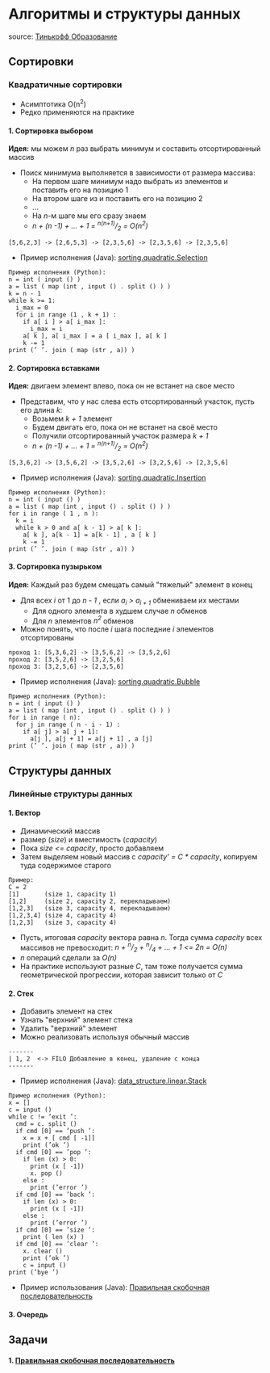 # Алгоритмы и структуры данных
source: [Тинькофф Образование](https://edu.tinkoff.ru/)
## Сортировки
### Квадратичные сортировки
* Асимптотика O(n<sup>2</sup>)
* Редко применяются на практике
#### 1. Сортировка выбором
**Идея:** мы можем _n_ раз выбрать минимум и составить отсортированный массив
* Поиск минимума выполняется в зависимости от размера массива:
  * На первом шаге минимум надо выбрать из элементов и поставить его на позицию 1
  * На втором шаге из и поставить его на позицию 2
  * ...
  * На _n_-м шаге мы его сразу знаем
  * _n + (n -1) + ... + 1 = <sup>n(n+1)</sup>/<sub>2</sub> = O(n<sup>2</sup>)_
```
[5,6,2,3] -> [2,6,5,3] -> [2,3,5,6] -> [2,3,5,6] -> [2,3,5,6]
```
* Пример исполнения (Java): [sorting.quadratic.Selection](src/main/java/komrachkov/anton/sorting/quadratic/Selection.java)
```
Пример исполнения (Python):
n = int ( input () )
a = list ( map (int , input () . split () ) )
k = n - 1
while k >= 1:
  i_max = 0
  for i in range (1 , k + 1) :
    if a[ i ] > a[ i_max ]:
      i_max = i
    a[ k ], a[ i_max ] = a [ i_max ], a[ k ]
    k -= 1
print (’ ’. join ( map (str , a)) )
```

#### 2. Сортировка вставками
**Идея:** двигаем элемент влево, пока он не встанет на свое место
* Представим, что у нас слева есть отсортированный участок, пусть его длина _k_:
  * Возьмем _k + 1_ элемент
  * Будем двигать его, пока он не встанет на своё место
  * Получили отсортированный участок размера _k + 1_
  * _n + (n -1) + ... + 1 = <sup>n(n+1)</sup>/<sub>2</sub> = O(n<sup>2</sup>)_
```
[5,3,6,2] -> [3,5,6,2] -> [3,5,2,6] -> [3,2,5,6] -> [2,3,5,6]
```
* Пример исполнения (Java): [sorting.quadratic.Insertion](src/main/java/komrachkov/anton/sorting/quadratic/Insertion.java)
```
Пример исполнения (Python):
n = int ( input () )
a = list ( map (int , input () . split () ) )
for i in range ( 1 , n ):
  k = i
  while k > 0 and a[ k - 1] > a[ k ]:
    a[ k ], a[k - 1] = a[k - 1] , a [ k ]
    k -= 1
print (’ ’. join ( map (str , a)) )
```

#### 3. Сортировка пузырьком
**Идея:** Каждый раз будем смещать самый "тяжелый" элемент в конец
* Для всех _i_ от 1 до _n - 1_ , если _a<sub>i</sub> > a<sub>i + 1</sub>_ обмениваем их местами
  * Для одного элемента в худшем случае _n_ обменов
  * Для _n_ элементов _n<sup>2</sup>_ обменов
* Можно понять, что после _i_ шага последние _i_ элементов отсортированы
```
проход 1: [5,3,6,2] -> [3,5,6,2] -> [3,5,2,6]
проход 2: [3,5,2,6] -> [3,2,5,6]
проход 3: [3,2,5,6] -> [2,3,5,6]
```
* Пример исполнения (Java): [sorting.quadratic.Bubble](src/main/java/komrachkov/anton/sorting/quadratic/Bubble.java)
```
Пример исполнения (Python):
n = int ( input () )
a = list ( map (int , input () . split () ) )
for i in range ( n):
  for j in range ( n - i - 1) :
    if a[ j] > a[ j + 1]:
      a[j ], a[j + 1] = a[j + 1] , a [j]
print (’ ’. join ( map (str , a)) )
```

## Структуры данных
### Линейные структуры данных

#### 1. Вектор
* Динамический массив
* размер (_size_) и вместимость (_capacity_)
* Пока _size <= capacity_, просто добавляем
* Затем выделяем новый массив с _capacity' = C * capacity_, копируем туда содержимое старого
```
Пример:
C = 2
[1]       (size 1, capacity 1)
[1,2]     (size 2, capacity 2, перекладываем)
[1,2,3]   (size 3, capacity 4, перекладываем)
[1,2,3,4] (size 4, capacity 4)
[1,2,3]   (size 3, capacity 4)
```
* Пусть, итоговая _capacity_ вектора равна _n_. Тогда сумма _capacity_ всех массивов не превосходит:
 _n + <sup>n</sup>/<sub>2</sub> + <sup>n</sup>/<sub>4</sub> + ... + 1 <= 2n = O(n)_
* _n_ операций сделали за _O(n)_
* На практике используют разные _C_, там тоже получается сумма геометрической прогрессии, которая зависит только от _C_

#### 2. Стек
* Добавить элемент на стек
* Узнать "верхний" элемент стека
* Удалить "верхний" элемент
* Можно реализовать используя обычный массив
```
-------
| 1, 2  <-> FILO Добавление в конец, удаление с конца
-------
```
* Пример исполнения (Java): [data_structure.linear.Stack](src/main/java/komrachkov/anton/data_structure/linear/Stack.java)
```
Пример исполнения (Python):
x = []
c = input ()
while c != ’exit ’:
  cmd = c. split ()
  if cmd [0] == ’push ’:
    x = x + [ cmd [ -1]]
    print (’ok ’)
  if cmd [0] == ’pop ’:
    if len (x) > 0:
      print (x [ -1])
      x. pop ()
    else :
      print (’error ’)
  if cmd [0] == ’back ’:
    if len (x) > 0:
      print (x [ -1])
    else :
      print (’error ’)
  if cmd [0] == ’size ’:
    print ( len (x) )
  if cmd [0] == ’clear ’:
    x. clear ()
    print (’ok ’)
    c = input ()
print (’bye ’)
```
* Пример использования (Java): [Правильная скобочная последовательность](src/main/java/komrachkov/anton/tasks/t001_bracket_sequence.java)

#### 3. Очередь
## Задачи
#### 1. [Правильная скобочная последовательность](src/main/java/komrachkov/anton/tasks/t001_bracket_sequence.java)
